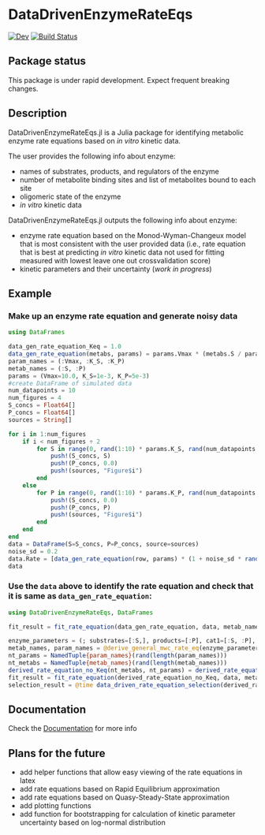 # DataDrivenEnzymeRateEqs

[![Dev](https://img.shields.io/badge/docs-dev-blue.svg)](https://denistitovlab.github.io/DataDrivenEnzymeRateEqs.jl/dev/)
[![Build Status](https://github.com/denistitovlab/DataDrivenEnzymeRateEqs.jl/actions/workflows/CI.yml/badge.svg?branch=main)](https://github.com/denistitovlab/DataDrivenEnzymeRateEqs.jl/actions/workflows/CI.yml?query=branch%3Amain)

## Package status

This package is under rapid development. Expect frequent breaking changes.

## Description

DataDrivenEnzymeRateEqs.jl is a Julia package for identifying metabolic enzyme rate equations based on *in vitro* kinetic data.  

The user provides the following info about enzyme:
- names of substrates, products, and regulators of the enzyme
- number of metabolite binding sites and list of metabolites bound to each site
- oligomeric state of the enzyme
- *in vitro* kinetic data

DataDrivenEnzymeRateEqs.jl outputs the following info about enzyme:
- enzyme rate equation based on the Monod-Wyman-Changeux model that is most consistent with the user provided data (i.e., rate equation that is best at predicting *in vitro* kinetic data not used for fitting measured with lowest leave one out crossvalidation score)
- kinetic parameters and their uncertainty (*work in progress*)

## Example

### Make up an enzyme rate equation and generate noisy data
```julia
using DataFrames

data_gen_rate_equation_Keq = 1.0
data_gen_rate_equation(metabs, params) = params.Vmax * (metabs.S / params.K_S - (1 / data_gen_rate_equation_Keq) * metabs.P / params.K_P) / (1 + metabs.S / params.K_S + metabs.P / params.K_P)
param_names = (:Vmax, :K_S, :K_P)
metab_names = (:S, :P)
params = (Vmax=10.0, K_S=1e-3, K_P=5e-3)
#create DataFrame of simulated data
num_datapoints = 10
num_figures = 4
S_concs = Float64[]
P_concs = Float64[]
sources = String[]

for i in 1:num_figures
    if i < num_figures ÷ 2
        for S in range(0, rand(1:10) * params.K_S, rand(num_datapoints ÷ 2 : num_datapoints * 2))
            push!(S_concs, S)
            push!(P_concs, 0.0)
            push!(sources, "Figure$i")
        end
    else
        for P in range(0, rand(1:10) * params.K_P, rand(num_datapoints ÷ 2 : num_datapoints * 2))
            push!(S_concs, 0.0)
            push!(P_concs, P)
            push!(sources, "Figure$i")
        end
    end
end
data = DataFrame(S=S_concs, P=P_concs, source=sources)
noise_sd = 0.2
data.Rate = [data_gen_rate_equation(row, params) * (1 + noise_sd * randn()) for row in eachrow(data)]
data
```
### Use the `data` above to identify the rate equation and check that it is same as `data_gen_rate_equation`:  

```julia
using DataDrivenEnzymeRateEqs, DataFrames

fit_result = fit_rate_equation(data_gen_rate_equation, data, metab_names, param_names; n_iter=20)

enzyme_parameters = (; substrates=[:S,], products=[:P], cat1=[:S, :P], reg1=[], reg2=[], Keq=1.0, oligomeric_state=4, rate_equation_name=:derived_rate_equation)
metab_names, param_names = @derive_general_mwc_rate_eq(enzyme_parameters)
nt_params = NamedTuple{param_names}(rand(length(param_names)))
nt_metabs = NamedTuple{metab_names}(rand(length(metab_names)))
derived_rate_equation_no_Keq(nt_metabs, nt_params) = derived_rate_equation(nt_metabs, nt_params, enzyme_parameters.Keq)
fit_result = fit_rate_equation(derived_rate_equation_no_Keq, data, metab_names, param_names; n_iter=20)
selection_result = @time data_driven_rate_equation_selection(derived_rate_equation_no_Keq, data, metab_names, param_names, (3, 7), true)
```

## Documentation

Check the [Documentation](https://denistitovlab.github.io/DataDrivenEnzymeRateEqs.jl/dev/) for more info

## Plans for the future
- add helper functions that allow easy viewing of the rate equations in latex
- add rate equations based on Rapid Equilibrium approximation
- add rate equations based on Quasy-Steady-State approximation
- add plotting functions
- add function for bootstrapping for calculation of kinetic parameter uncertainty based on log-normal distribution